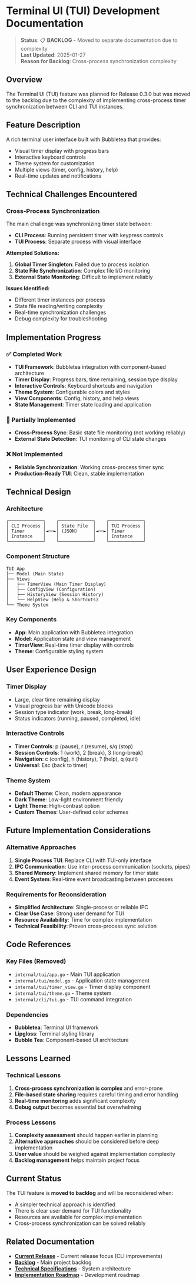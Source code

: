 # Terminal UI (TUI) Development Documentation

> **Status**: 📋 **BACKLOG** - Moved to separate documentation due to complexity  
> **Last Updated**: 2025-01-27  
> **Reason for Backlog**: Cross-process synchronization complexity  

## Overview

The Terminal UI (TUI) feature was planned for Release 0.3.0 but was moved to the backlog due to the complexity of implementing cross-process timer synchronization between CLI and TUI instances.

## Feature Description

A rich terminal user interface built with Bubbletea that provides:
- Visual timer display with progress bars
- Interactive keyboard controls
- Theme system for customization
- Multiple views (timer, config, history, help)
- Real-time updates and notifications

## Technical Challenges Encountered

### Cross-Process Synchronization
The main challenge was synchronizing timer state between:
- **CLI Process**: Running persistent timer with keypress controls
- **TUI Process**: Separate process with visual interface

**Attempted Solutions:**
1. **Global Timer Singleton**: Failed due to process isolation
2. **State File Synchronization**: Complex file I/O monitoring
3. **External State Monitoring**: Difficult to implement reliably

**Issues Identified:**
- Different timer instances per process
- State file reading/writing complexity
- Real-time synchronization challenges
- Debug complexity for troubleshooting

## Implementation Progress

### ✅ Completed Work
- **TUI Framework**: Bubbletea integration with component-based architecture
- **Timer Display**: Progress bars, time remaining, session type display
- **Interactive Controls**: Keyboard shortcuts and navigation
- **Theme System**: Configurable colors and styles
- **View Components**: Config, history, and help views
- **State Management**: Timer state loading and application

### 🔄 Partially Implemented
- **Cross-Process Sync**: Basic state file monitoring (not working reliably)
- **External State Detection**: TUI monitoring of CLI state changes

### ❌ Not Implemented
- **Reliable Synchronization**: Working cross-process timer sync
- **Production-Ready TUI**: Clean, stable implementation

## Technical Design

### Architecture
```
┌─────────────┐    ┌─────────────┐    ┌─────────────┐
│ CLI Process │    │ State File  │    │ TUI Process │
│ Timer       │◄──►│ (JSON)      │◄──►│ Timer       │
│ Instance    │    │             │    │ Instance    │
└─────────────┘    └─────────────┘    └─────────────┘
```

### Component Structure
```
TUI App
├── Model (Main State)
├── Views
│   ├── TimerView (Main Timer Display)
│   ├── ConfigView (Configuration)
│   ├── HistoryView (Session History)
│   └── HelpView (Help & Shortcuts)
└── Theme System
```

### Key Components
- **App**: Main application with Bubbletea integration
- **Model**: Application state and view management
- **TimerView**: Real-time timer display with controls
- **Theme**: Configurable styling system

## User Experience Design

### Timer Display
- Large, clear time remaining display
- Visual progress bar with Unicode blocks
- Session type indicator (work, break, long-break)
- Status indicators (running, paused, completed, idle)

### Interactive Controls
- **Timer Controls**: p (pause), r (resume), s/q (stop)
- **Session Controls**: 1 (work), 2 (break), 3 (long-break)
- **Navigation**: c (config), h (history), ? (help), q (quit)
- **Universal**: Esc (back to timer)

### Theme System
- **Default Theme**: Clean, modern appearance
- **Dark Theme**: Low-light environment friendly
- **Light Theme**: High-contrast option
- **Custom Themes**: User-defined color schemes

## Future Implementation Considerations

### Alternative Approaches
1. **Single Process TUI**: Replace CLI with TUI-only interface
2. **IPC Communication**: Use inter-process communication (sockets, pipes)
3. **Shared Memory**: Implement shared memory for timer state
4. **Event System**: Real-time event broadcasting between processes

### Requirements for Reconsideration
- **Simplified Architecture**: Single-process or reliable IPC
- **Clear Use Case**: Strong user demand for TUI
- **Resource Availability**: Time for complex implementation
- **Technical Feasibility**: Proven cross-process sync solution

## Code References

### Key Files (Removed)
- `internal/tui/app.go` - Main TUI application
- `internal/tui/model.go` - Application state management
- `internal/tui/timer_view.go` - Timer display component
- `internal/tui/theme.go` - Theme system
- `internal/cli/tui.go` - TUI command integration

### Dependencies
- **Bubbletea**: Terminal UI framework
- **Lipgloss**: Terminal styling library
- **Bubble Tea**: Component-based UI architecture

## Lessons Learned

### Technical Lessons
1. **Cross-process synchronization is complex** and error-prone
2. **File-based state sharing** requires careful timing and error handling
3. **Real-time monitoring** adds significant complexity
4. **Debug output** becomes essential but overwhelming

### Process Lessons
1. **Complexity assessment** should happen earlier in planning
2. **Alternative approaches** should be considered before deep implementation
3. **User value** should be weighed against implementation complexity
4. **Backlog management** helps maintain project focus

## Current Status

The TUI feature is **moved to backlog** and will be reconsidered when:
- A simpler technical approach is identified
- There is clear user demand for TUI functionality
- Resources are available for complex implementation
- Cross-process synchronization can be solved reliably

## Related Documentation

- **[Current Release](docs/current-release.md)** - Current release focus (CLI improvements)
- **[Backlog](docs/backlog.md)** - Main project backlog
- **[Technical Specifications](docs/technical_specifications.md)** - System architecture
- **[Implementation Roadmap](docs/implementation-roadmap.md)** - Development roadmap 